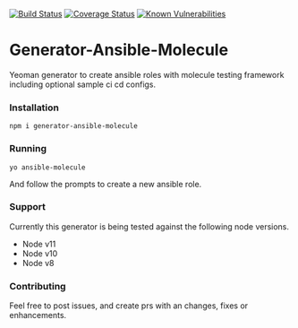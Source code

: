 [![Build Status](https://travis-ci.com/Aaron-K-T-Berry/generator-ansible-molecule.svg?branch=master)](https://travis-ci.com/Aaron-K-T-Berry/generator-ansible-molecule)
[![Coverage Status](https://coveralls.io/repos/github/Aaron-K-T-Berry/generator-ansible-molecule/badge.svg?branch=master)](https://coveralls.io/github/Aaron-K-T-Berry/generator-ansible-molecule?branch=master)
[![Known Vulnerabilities](https://snyk.io/test/github/Aaron-K-T-Berry/generator-ansible-molecule/badge.svg)](https://snyk.io/test/github/Aaron-K-T-Berry/generator-ansible-molecule)
# Generator-Ansible-Molecule
Yeoman generator to create ansible roles with molecule testing framework including optional sample ci cd configs.

### Installation
``` 
npm i generator-ansible-molecule
```

### Running
```
yo ansible-molecule
```

And follow the prompts to create a new ansible role.

### Support
Currently this generator is being tested against the following node versions.
- Node v11
- Node v10
- Node v8

### Contributing
Feel free to post issues, and create prs with an changes, fixes or enhancements.

<!-- TODO [OPTS] Add option to specify path of install -->
<!-- TODO [OPTS] Print out all options after yo message -->
<!-- TODO [CICD] Add more ci cd options aim for all free ones on github marketplace -->
<!-- TODO [TESTS] Split up tests more logically -->
<!-- TODO [REPO] Add semantic release to ci pipeline -->
